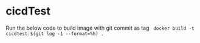# cicdTest

Run the below code to build image with git commit as tag
``` docker build -t cicdtest:$(git log -1 --format=%h) .```